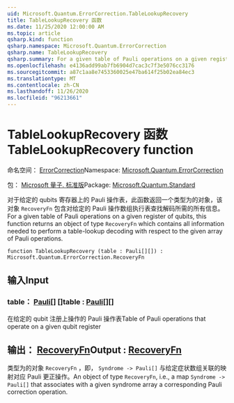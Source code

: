 ```yaml
---
uid: Microsoft.Quantum.ErrorCorrection.TableLookupRecovery
title: TableLookupRecovery 函数
ms.date: 11/25/2020 12:00:00 AM
ms.topic: article
qsharp.kind: function
qsharp.namespace: Microsoft.Quantum.ErrorCorrection
qsharp.name: TableLookupRecovery
qsharp.summary: For a given table of Pauli operations on a given register of qubits, this function returns an object of type `RecoveryFn` which contains all information needed to perform a table-lookup decoding with respect to the given array of Pauli operations.
ms.openlocfilehash: e4136add99ab7fb6904d7cac3c7f3e5076cc3176
ms.sourcegitcommit: a87c1aa8e7453360025e47ba614f25b02ea84ec3
ms.translationtype: MT
ms.contentlocale: zh-CN
ms.lasthandoff: 11/26/2020
ms.locfileid: "96213661"
---
```

# <a name="tablelookuprecovery-function"></a><span data-ttu-id="824ae-102">TableLookupRecovery 函数</span><span class="sxs-lookup"><span data-stu-id="824ae-102">TableLookupRecovery function</span></span>

<span data-ttu-id="824ae-103">命名空间： [ErrorCorrection](xref:Microsoft.Quantum.ErrorCorrection)</span><span class="sxs-lookup"><span data-stu-id="824ae-103">Namespace: [Microsoft.Quantum.ErrorCorrection](xref:Microsoft.Quantum.ErrorCorrection)</span></span>

<span data-ttu-id="824ae-104">包： [Microsoft 量子. 标准版](https://nuget.org/packages/Microsoft.Quantum.Standard)</span><span class="sxs-lookup"><span data-stu-id="824ae-104">Package: [Microsoft.Quantum.Standard](https://nuget.org/packages/Microsoft.Quantum.Standard)</span></span>


<span data-ttu-id="824ae-105">对于给定的 qubits 寄存器上的 Pauli 操作表，此函数返回一个类型为的对象，该对象 `RecoveryFn` 包含对给定的 Pauli 操作数组执行表查找解码所需的所有信息。</span><span class="sxs-lookup"><span data-stu-id="824ae-105">For a given table of Pauli operations on a given register of qubits, this function returns an object of type `RecoveryFn` which contains all information needed to perform a table-lookup decoding with respect to the given array of Pauli operations.</span></span>

```qsharp
function TableLookupRecovery (table : Pauli[][]) : Microsoft.Quantum.ErrorCorrection.RecoveryFn
```


## <a name="input"></a><span data-ttu-id="824ae-106">输入</span><span class="sxs-lookup"><span data-stu-id="824ae-106">Input</span></span>

### <a name="table--pauli"></a><span data-ttu-id="824ae-107">table： [Pauli](xref:microsoft.quantum.lang-ref.pauli)[] []</span><span class="sxs-lookup"><span data-stu-id="824ae-107">table : [Pauli](xref:microsoft.quantum.lang-ref.pauli)[][]</span></span>

<span data-ttu-id="824ae-108">在给定的 qubit 注册上操作的 Pauli 操作表</span><span class="sxs-lookup"><span data-stu-id="824ae-108">Table of Pauli operations that operate on a given qubit register</span></span>



## <a name="output--recoveryfn"></a><span data-ttu-id="824ae-109">输出： [RecoveryFn](xref:Microsoft.Quantum.ErrorCorrection.RecoveryFn)</span><span class="sxs-lookup"><span data-stu-id="824ae-109">Output : [RecoveryFn](xref:Microsoft.Quantum.ErrorCorrection.RecoveryFn)</span></span>

<span data-ttu-id="824ae-110">类型为的对象 `RecoveryFn` ，即， `Syndrome -> Pauli[]` 与给定症状数组关联的映射对应 Pauli 更正操作。</span><span class="sxs-lookup"><span data-stu-id="824ae-110">An object of type `RecoveryFn`, i.e., a map `Syndrome -> Pauli[]` that associates with a given syndrome array a corresponding Pauli correction operation.</span></span>